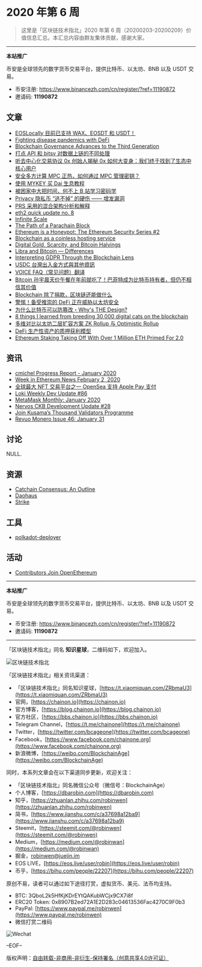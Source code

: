 # 2020 年第 6 周

> 这里是「区块链技术指北」2020 年第 6 周（20200203-20200209）价值信息汇总。本汇总内容由群友集体贡献，感谢大家。

***

**本站推广**

币安是全球领先的数字货币交易平台，提供比特币、以太坊、BNB 以及 USDT 交易。

* 币安注册: https://www.binancezh.com/cn/register/?ref=11190872
* 邀请码: **11190872**

## 文章

* [EOSLocally 目前已支持 WAX、EOSDT 和 USDT！](https://bbs.chainon.io/d/5191)
* [Fighting disease pandemics with DeFi](https://bbs.chainon.io/d/5193)
* [Blockchain Governance Advances to the Third Generation](https://bbs.chainon.io/d/5194)
* [打点 API 和 bitsv 对数据上链的不同处理](https://bbs.chainon.io/d/5196)
* [听去中心化交易协议 0x 创始人揭秘 0x 如何大变身：我们终于找到了生态中核心用户](https://bbs.chainon.io/d/5198)
* [安全多方计算 MPC 正热，如何通过 MPC 管理密钥？](https://bbs.chainon.io/d/5199)
* [使用 MYKEY 买 Dai 生息教程](https://bbs.chainon.io/d/5200)
* [被困家中大把时间，何不上 B 站学习密码学](https://bbs.chainon.io/d/5201)
* [Privacy 隐私币 “逃不掉” 的硬伤 —— 增发漏洞](https://bbs.chainon.io/d/5203)
* [PRS 采用的混合架构分析和解释](https://bbs.chainon.io/d/5204)
* [eth2 quick update no. 8](https://bbs.chainon.io/d/5206)
* [Infinite Scale](https://bbs.chainon.io/d/5209)
* [The Path of a Parachain Block](https://bbs.chainon.io/d/5211)
* [Ethereum is a Honeypot: The Ethereum Security Series #2](https://bbs.chainon.io/d/5214)
* [Blockchain as a coinless hosting service](https://bbs.chainon.io/d/5215)
* [Digital Gold, Scarcity, and Bitcoin Halvings](https://bbs.chainon.io/d/5216)
* [Libra and Bitcoin — Differences](https://bbs.chainon.io/d/5217)
* [Interpreting GDPR Through the Blockchain Lens](https://bbs.chainon.io/d/5218)
* [USDC 台灣出入金方式與其他資訊](https://bbs.chainon.io/d/5219)
* [VOICE FAQ（常见问题）翻译](https://bbs.chainon.io/d/5220)
* [Bitcoin 孙宇晨天价午餐在年前就吃了！巴菲特成为比特币持有者，但仍不相信其价值](https://bbs.chainon.io/d/5221)
* [Blockchain 除了捐款，区块链还能做什么](https://bbs.chainon.io/d/5222)
* [警惕！备受推崇的 DeFi 正在威胁以太坊安全](https://bbs.chainon.io/d/5223)
* [为什么比特币可以防篡改・Why's THE Design?](https://bbs.chainon.io/d/5224)
* [8 things I learned from breeding 30,000 digital cats on the blockchain](https://bbs.chainon.io/d/5225)
* [多维对比以太坊二层扩容方案 ZK Rollup 与 Optimistic Rollup](https://bbs.chainon.io/d/5226)
* [DeFi 生产性资产的质押获利模型](https://bbs.chainon.io/d/5227)
* [Ethereum Staking Taking Off With Over 1 Million ETH Primed For 2.0](https://bbs.chainon.io/d/5228)

## 资讯

* [cmichel Progress Report - January 2020](https://bbs.chainon.io/d/5192)
* [Week in Ethereum News February 2, 2020](https://bbs.chainon.io/d/5195)
* [全球最大 NFT 交易平台之一 OpenSea 支持 Apple Pay 支付](https://bbs.chainon.io/d/5197)
* [Loki Weekly Dev Update #86](https://bbs.chainon.io/d/5207)
* [MetaMask Monthly: January 2020](https://bbs.chainon.io/d/5208)
* [Nervos CKB Development Update #28](https://bbs.chainon.io/d/5210)
* [Join Kusama’s Thousand Validators Programme](https://bbs.chainon.io/d/5212)
* [Revuo Monero Issue 46: January 31](https://bbs.chainon.io/d/5213)

## 讨论

NULL.

## 资源

* [Catchain Consensus: An Outline](https://bbs.chainon.io/d/5202)
* [Daohaus](https://bbs.chainon.io/d/5229)
* [Strike](https://bbs.chainon.io/d/5230)

## 工具

* [polkadot-deployer](https://bbs.chainon.io/d/5231)

## 活动

* [Contributors Join OpenEthereum](https://bbs.chainon.io/d/5205)

***

**本站推广**

币安是全球领先的数字货币交易平台，提供比特币、以太坊、BNB 以及 USDT 交易。

* 币安注册: https://www.binancezh.com/cn/register/?ref=11190872
* 邀请码: **11190872**

***

「区块链技术指北」同名 **知识星球**，二维码如下，欢迎加入。

![区块链技术指北](https://cdn.dbarobin.com/3YzonTR.png)

「区块链技术指北」相关资讯渠道：

* 「区块链技术指北」同名知识星球，[https://t.xiaomiquan.com/ZRbmaU3](https://t.xiaomiquan.com/ZRbmaU3)
* 官网，[https://chainon.io](https://chainon.io)
* 官方博客，[https://blog.chainon.io](https://blog.chainon.io)
* 官方社区，[https://bbs.chainon.io](https://bbs.chainon.io)
* Telegram Channel，[https://t.me/chainone](https://t.me/chainone)
* Twitter，[https://twitter.com/bcageone](https://twitter.com/bcageone)
* Facebook，[https://www.facebook.com/chainone.org](https://www.facebook.com/chainone.org)
* 新浪微博，[https://weibo.com/BlockchainAge](https://weibo.com/BlockchainAge)

同时，本系列文章会在以下渠道同步更新，欢迎关注：

* 「区块链技术指北」同名微信公众号（微信号：BlockchainAge）
* 个人博客，[https://dbarobin.com](https://dbarobin.com)
* 知乎，[https://zhuanlan.zhihu.com/robinwen](https://zhuanlan.zhihu.com/robinwen)
* 简书，[https://www.jianshu.com/c/a37698a12ba9](https://www.jianshu.com/c/a37698a12ba9)
* Steemit，[https://steemit.com/@robinwen](https://steemit.com/@robinwen)
* Medium，[https://medium.com/@robinwan](https://medium.com/@robinwan)
* 掘金，[robinwen@juejin.im](https://juejin.im/user/5673ccae60b2260ee435f89a/posts)
* EOS LIVE，[https://eos.live/user/robin](https://eos.live/user/robin)
* 币乎，[https://bihu.com/people/22207](https://bihu.com/people/22207)

原创不易，读者可以通过如下途径打赏，虚拟货币、美元、法币均支持。

* BTC: 3QboL2k5HfKjKDrEYtQAKubWCjx9CX7i8f
* ERC20 Token: 0x8907B2ed72A1E2D283c04613536Fac4270C9F0b3
* PayPal: [https://www.paypal.me/robinwen](https://www.paypal.me/robinwen)
* 微信打赏二维码

![Wechat](https://cdn.dbarobin.com/SzoNl5b.jpg)

–EOF–

版权声明：[自由转载-非商用-非衍生-保持署名（创意共享4.0许可证）](http://creativecommons.org/licenses/by-nc-nd/4.0/deed.zh)
